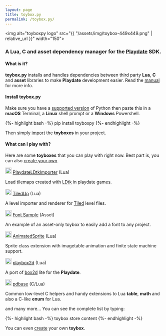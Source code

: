 ```yaml
---
layout: page
title: toybox.py
permalink: /toybox.py/
---
```


<img alt="toyboxpy logo" src="{{ "/assets/img/toybox-449x449.png" | relative_url }}" width="150"> 

### A Lua, C and asset dependency manager for the <a href="https://play.date" target="_blank">Playdate</a> SDK.

#### What is it?

<b>toybox.py</b> installs and handles dependencies between third party <b>Lua</b>, <b>C</b> and <b>asset</b> libraries to make <b>Playdate</b> development easier. Read the <a href="https://github.com/toyboxpy/toybox.py#toyboxpy">manual</a> for more info.

#### Install toybox.py

Make sure you have a <a href="/blog/installing-python">supported version</a> of Python then paste this in a <b>macOS</b> Terminal, a <b>Linux</b> shell prompt or a <b>Windows</b> Powershell.

{%- highlight bash -%}
pip install toyboxpy
{%- endhighlight -%}

Then simply <a href="https://github.com/toyboxpy/toybox.py#using-lua-toyboxes">import</a> the <b>toyboxes</b> in your project.

#### What can I play with?

Here are some <b>toyboxes</b> that you can play with right now. Best part is, you can also <a href="https://github.com/toyboxpy/toybox.py#creating-your-own-toyboxes">create your own</a>.

<p><img alt="toyboxpy logo" src="{{ "/assets/img/toybox-449x449.png" | relative_url }}" width="20" height="20"> <a href="https://github.com/NicMagnier/PlaydateLDtkImporter">PlaydateLDtkImporter</a> (Lua)</p>
<p>Load tilemaps created with <a href="https://ldtk.io" target="_blank">LDtk</a> in playdate games.</p>
<p><img alt="toyboxpy logo" src="{{ "/assets/img/toybox-449x449.png" | relative_url }}" width="20" height="20"> <a href="https://github.com/DidierMalenfant/TiledUp">TiledUp</a> (Lua)</p>
<p>A level importer and renderer for <a href="https://mapeditor.org" target="_blank">Tiled</a> level files.</p>
<p><img alt="toyboxpy logo" src="{{ "/assets/img/toybox-449x449.png" | relative_url }}" width="20" height="20"> <a href="https://github.com/DidierMalenfant/FontSample">Font Sample</a> (Asset)</p>
<p>An example of an asset-only toybox to easily add a font to any project.</p>
<p id="title"><img alt="toyboxpy logo" src="{{ "/assets/img/toybox-449x449.png" | relative_url }}" width="20" height="20"> <a href="https://github.com/Whitebrim/AnimatedSprite">AnimatedSprite</a> (Lua)</p>
<p>Sprite class extension with imagetable animation and finite state machine support.</p>
<p><img alt="toyboxpy logo" src="{{ "/assets/img/toybox-449x449.png" | relative_url }}" width="20" height="20"> <a href="https://github.com/DidierMalenfant/playbox2d">playbox2d</a> (Lua)</p>
<p>A port of <a href="https://box2d.org" target="_blank">box2d</a> lite for the <b>Playdate</b>.</p>
<p id="title"><img alt="toyboxpy logo" src="{{ "/assets/img/toybox-449x449.png" | relative_url }}" width="20" height="20"> <a href="https://github.com/DidierMalenfant/pdbase">pdbase</a> (C/Lua)</p>
<p>Common low-level C helpers and handy extensions to Lua <b>table</b>, <b>math</b> and also a C-like <b>enum</b> for Lua.</p>

and many more... You can see the complete list by typing:

{%- highlight bash -%}
toybox store content
{%- endhighlight -%}

You can even <a href="https://github.com/toyboxpy/toybox.py#creating-your-own-toyboxes">create</a> your own <b>toybox</b>.
